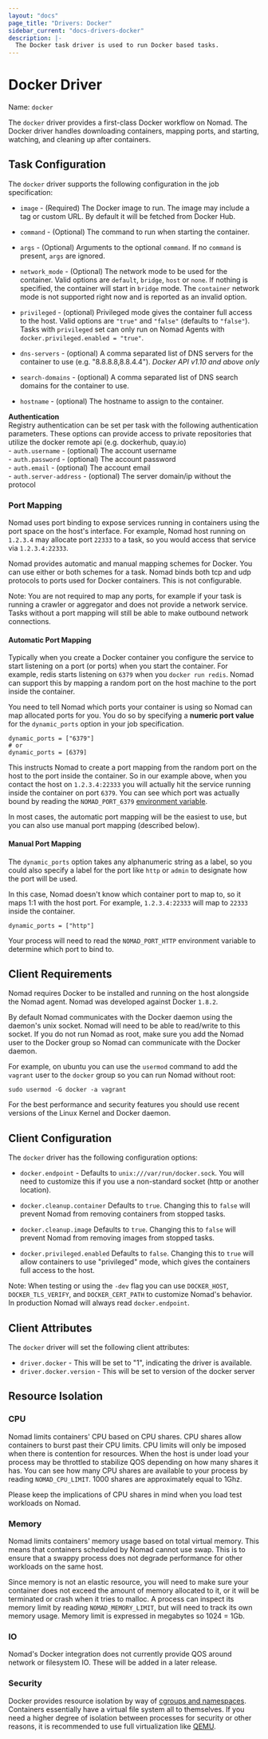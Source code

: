 ```yaml
---
layout: "docs"
page_title: "Drivers: Docker"
sidebar_current: "docs-drivers-docker"
description: |-
  The Docker task driver is used to run Docker based tasks.
---
```


# Docker Driver

Name: `docker`

The `docker` driver provides a first-class Docker workflow on Nomad. The Docker
driver handles downloading containers, mapping ports, and starting, watching,
and cleaning up after containers.

## Task Configuration

The `docker` driver supports the following configuration in the job specification:

* `image` - (Required) The Docker image to run. The image may include a tag or
  custom URL. By default it will be fetched from Docker Hub.

* `command` - (Optional) The command to run when starting the container.

* `args` - (Optional) Arguments to the optional `command`. If no `command` is
  present, `args` are ignored.

* `network_mode` - (Optional) The network mode to be used for the container.
   Valid options are `default`, `bridge`, `host` or `none`. If nothing is
   specified, the container will start in `bridge` mode. The `container`
   network mode is not supported right now and is reported as an invalid
   option.

* `privileged` - (optional) Privileged mode gives the container full access to 
   the host. Valid options are `"true"` and `"false"` (defaults to `"false"`).
   Tasks with `privileged` set can only run on Nomad Agents with
   `docker.privileged.enabled = "true"`.

* `dns-servers` - (optional) A comma separated list of DNS servers for the container 
   to use (e.g. "8.8.8.8,8.8.4.4"). *Docker API v1.10 and above only*

* `search-domains` - (optional) A comma separated list of DNS search domains for the 
  container to use.

* `hostname` - (optional) The hostname to assign to the container. 
  
**Authentication**  
Registry authentication can be set per task with the following authentication 
parameters.  These options can provide access to private repositories that 
utilize the docker remote api (e.g. dockerhub, quay.io)  
    - `auth.username` - (optional) The account username  
    - `auth.password` - (optional) The account password  
    - `auth.email` - (optional) The account email  
    - `auth.server-address` - (optional) The server domain/ip without the protocol  

### Port Mapping

Nomad uses port binding to expose services running in containers using the port
space on the host's interface. For example, Nomad host running on `1.2.3.4` may
allocate port `22333` to a task, so you would access that service via
`1.2.3.4:22333`.

Nomad provides automatic and manual mapping schemes for Docker. You can use
either or both schemes for a task. Nomad binds both tcp and udp protocols to
ports used for Docker containers. This is not configurable.

Note: You are not required to map any ports, for example if your task is running
a crawler or aggregator and does not provide a network service. Tasks without a
port mapping will still be able to make outbound network connections.

#### Automatic Port Mapping

Typically when you create a Docker container you configure the service to start
listening on a port (or ports) when you start the container. For example, redis
starts listening on `6379` when you `docker run redis`. Nomad can support this by
mapping a random port on the host machine to the port inside the container.

You need to tell Nomad which ports your container is using so Nomad can map
allocated ports for you. You do so by specifying a **numeric port value** for
the `dynamic_ports` option in your job specification.

```
dynamic_ports = ["6379"]
# or
dynamic_ports = [6379]
```

This instructs Nomad to create a port mapping from the random port on the host
to the port inside the container. So in our example above, when you contact the
host on `1.2.3.4:22333` you will actually hit the service running inside the
container on port `6379`. You can see which port was actually bound by reading the
`NOMAD_PORT_6379` [environment variable](/docs/jobspec/environment.html).

In most cases, the automatic port mapping will be the easiest to use, but you
can also use manual port mapping (described below).

#### Manual Port Mapping

The `dynamic_ports` option takes any alphanumeric string as a label, so you could
also specify a label for the port like `http` or `admin` to designate how the
port will be used.

In this case, Nomad doesn't know which container port to map to, so it maps 1:1
with the host port. For example, `1.2.3.4:22333` will map to `22333` inside the
container.

```
dynamic_ports = ["http"]
```

Your process will need to read the `NOMAD_PORT_HTTP` environment variable to
determine which port to bind to.

## Client Requirements

Nomad requires Docker to be installed and running on the host alongside the Nomad
agent. Nomad was developed against Docker `1.8.2`.

By default Nomad communicates with the Docker daemon using the daemon's
unix socket. Nomad will need to be able to read/write to this socket. If you do
not run Nomad as root, make sure you add the Nomad user to the Docker group so
Nomad can communicate with the Docker daemon.

For example, on ubuntu you can use the `usermod` command to add the `vagrant` user to the
`docker` group so you can run Nomad without root:

    sudo usermod -G docker -a vagrant

For the best performance and security features you should use recent versions of
the Linux Kernel and Docker daemon.

## Client Configuration

The `docker` driver has the following configuration options:

* `docker.endpoint` - Defaults to `unix:///var/run/docker.sock`. You will need
  to customize this if you use a non-standard socket (http or another location).

* `docker.cleanup.container` Defaults to `true`. Changing this to `false` will
  prevent Nomad from removing containers from stopped tasks.

* `docker.cleanup.image` Defaults to `true`. Changing this to `false` will
  prevent Nomad from removing images from stopped tasks.

* `docker.privileged.enabled` Defaults to `false`. Changing this to `true` will
   allow containers to use "privileged" mode, which gives the containers full access
   to the host.


Note: When testing or using the `-dev` flag you can use `DOCKER_HOST`,
`DOCKER_TLS_VERIFY`, and `DOCKER_CERT_PATH` to customize Nomad's behavior. In
production Nomad will always read `docker.endpoint`.

## Client Attributes

The `docker` driver will set the following client attributes:

* `driver.docker` - This will be set to "1", indicating the
  driver is available.
* `driver.docker.version` - This will be set to version of the
  docker server

## Resource Isolation

### CPU

Nomad limits containers' CPU based on CPU shares. CPU shares allow containers to
burst past their CPU limits. CPU limits will only be imposed when there is
contention for resources. When the host is under load your process may be
throttled to stabilize QOS depending on how many shares it has. You can see how
many CPU shares are available to your process by reading `NOMAD_CPU_LIMIT`. 1000
shares are approximately equal to 1Ghz.

Please keep the implications of CPU shares in mind when you load test workloads
on Nomad.

### Memory

Nomad limits containers' memory usage based on total virtual memory. This means
that containers scheduled by Nomad cannot use swap. This is to ensure that a
swappy process does not degrade performance for other workloads on the same host.

Since memory is not an elastic resource, you will need to make sure your
container does not exceed the amount of memory allocated to it, or it will be
terminated or crash when it tries to malloc. A process can inspect its memory
limit by reading `NOMAD_MEMORY_LIMIT`, but will need to track its own memory
usage. Memory limit is expressed in megabytes so 1024 = 1Gb.

### IO

Nomad's Docker integration does not currently provide QOS around network or
filesystem IO. These will be added in a later release.

### Security

Docker provides resource isolation by way of
[cgroups and namespaces](https://docs.docker.com/introduction/understanding-docker/#the-underlying-technology).
Containers essentially have a virtual file system all to themselves. If you need
a higher degree of isolation between processes for security or other reasons, it
is recommended to use full virtualization like [QEMU](/docs/drivers/qemu.html).
